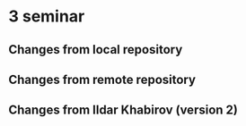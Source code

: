 # 3 seminar

## Changes from local repository

## Changes from remote repository

## Changes from Ildar Khabirov (version 2)